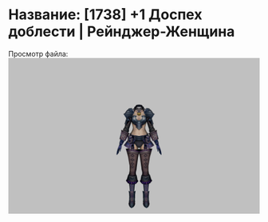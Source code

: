 # Название: [1738] +1 Доспех доблести | Рейнджер-Женщина

Просмотр файла:
![p030019.png](p030019.png)